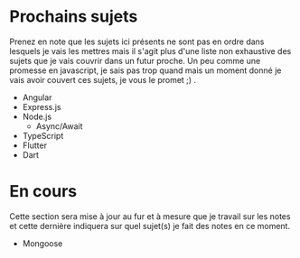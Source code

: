 # Prochains sujets
Prenez en note que les sujets ici présents ne sont pas en ordre dans lesquels je vais les mettres mais il s'agit plus d'une liste non exhaustive des sujets que je vais couvrir dans un futur proche. Un peu comme une promesse en javascript, je sais pas trop quand mais un moment donné je vais avoir couvert ces sujets, je vous le promet ;) .
- Angular
- Express.js
- Node.js
  - Async/Await
- TypeScript
- Flutter
- Dart
  
# En cours
Cette section sera mise à jour au fur et à mesure que je travail sur les notes et cette dernière indiquera sur quel sujet(s) je fait des notes en ce moment.
- Mongoose